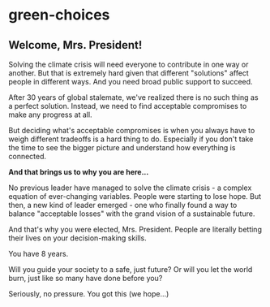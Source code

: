 # green-choices

## Welcome, Mrs. President!

Solving the climate crisis will need everyone to contribute in one way or another. But that is extremely hard given that different "solutions" affect people in different ways. And you need broad public support to succeed.

After 30 years of global stalemate, we've realized there is no such thing as a perfect solution. Instead, we need to find acceptable compromises to make any progress at all.

But deciding what's acceptable compromises is when you always have to weigh different tradeoffs is a hard thing to do. Especially if you don't take the time to see the bigger picture and understand how everything is connected.

**And that brings us to why you are here...**

No previous leader have managed to solve the climate crisis - a complex equation of ever-changing variables. People were starting to lose hope. But then, a new kind of leader emerged - one who finally found a way to balance "acceptable losses" with the grand vision of a sustainable future.

And that's why you were elected, Mrs. President. People are literally betting their lives on your decision-making skills.

You have 8 years.

Will you guide your society to a safe, just future? Or will you let the world burn, just like so many have done before you?

Seriously, no pressure. You got this (we hope...)
